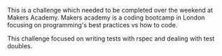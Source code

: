 This is a challenge which needed to be completed over the weekend at Makers Academy. Makers academy is a coding bootcamp in London focusing on programming's best practices vs how to code.

This challenge focused on writing tests with rspec and dealing with test doubles.
